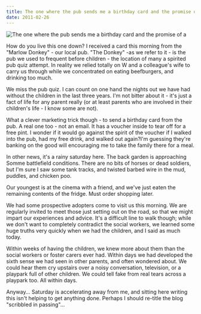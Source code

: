 ```yaml
---
title: The one where the pub sends me a birthday card and the promise of a
date: 2011-02-26
---
```


![The one where the pub sends me a birthday card and the promise of a](https://source.unsplash.com/jpkvklXwt98/1600x900)


How do you live this one down? I received a card this morning from the "Marlow Donkey" - our local pub. "The Donkey" -as we refer to it - is the pub we used to frequent before children - the location of many a spirited pub quiz attempt. In reality we relied totally on W and a colleague's wife to carry us through while we concentrated on eating beefburgers, and drinking too much.

We miss the pub quiz. I can count on one hand the nights out we have had without the children in the last three years. I'm not bitter about it - it's just a fact of life for any parent really (or at least parents who are involved in their children's life - I know some are not).

What a clever marketing trick though - to send a birthday card from the pub. A real one too - not an email. It has a voucher inside to tear off for a free pint. I wonder if it would go against the spirit of the voucher if I walked into the pub, had my free drink, and walked out again?I'm guessing they're banking on the good will encouraging me to take the family there for a meal.

In other news, it's a rainy saturday here. The back garden is approaching Somme battlefield conditions. There are no bits of horses or dead soldiers, but I'm sure I saw some tank tracks, and twisted barbed wire in the mud, puddles, and chicken poo.

Our youngest is at the cinema with a friend, and we've just eaten the remaining contents of the fridge. Must order shopping later.

We had some prospective adopters come to visit us this morning. We are regularly invited to meet those just setting out on the road, so that we might impart our experiences and advice. It's a difficult line to walk though; while we don't want to completely contradict the social workers, we learned some huge truths very quickly when we had the children, and I said as much today.

Within weeks of having the children, we knew more about them than the social workers or foster carers ever had. Within days we had developed the sixth sense we had seen in other parents, and often wondered about. We could hear them cry upstairs over a noisy conversation, television, or a playpark full of other children. We could tell fake from real tears across a playpark too. All within days.

Anyway... Saturday is accelerating away from me, and sitting here writing this isn't helping to get anything done. Perhaps I should re-title the blog "scribbled in passing"...